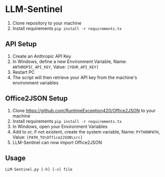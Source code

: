 # LLM-Sentinel
1. Clone repository to your machine
2. Install requirements `pip install -r requirements.tx`
   
## API Setup
1. Create an Anthropic API Key
2. In Windows, define a new Environment Variable, Name: `ANTHROPIC_API_KEY`, Value: `[YOUR_API_KEY]`
3. Restart PC
4. The script will then retrieve your API key from the machine's environment variables

## Office2JSON Setup
1. Clone https://github.com/RuntimeException420/Office2JSON to your machine
2. Install requirements `pip install -r requirements.tx`
3. In Windows, open your Environment Variables
4. Add to or, if not existent, create the system variable, Name: `PYTHONPATH`, Value: `[PATH_TO\Office2JSON\src]`
5. LLM-Sentinel can now import Office2JSON

## Usage
`LLM-Sentinel.py [-h] [-v] file`
